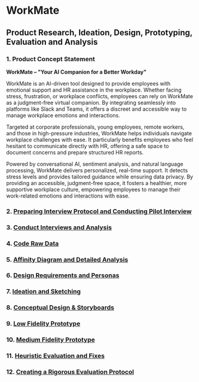 # WorkMate

## Product Research, Ideation, Design, Prototyping, Evaluation and Analysis

### 1. Product Concept Statement

**WorkMate – "Your AI Companion for a Better Workday"**

WorkMate is an AI-driven tool designed to provide employees with emotional support and HR assistance in the workplace. Whether facing stress, frustration, or workplace conflicts, employees can rely on WorkMate as a judgment-free virtual companion. By integrating seamlessly into platforms like Slack and Teams, it offers a discreet and accessible way to manage workplace emotions and interactions.

Targeted at corporate professionals, young employees, remote workers, and those in high-pressure industries, WorkMate helps individuals navigate workplace challenges with ease. It particularly benefits employees who feel hesitant to communicate directly with HR, offering a safe space to document concerns and prepare structured HR reports.

Powered by conversational AI, sentiment analysis, and natural language processing, WorkMate delivers personalized, real-time support. It detects stress levels and provides tailored guidance while ensuring data privacy. By providing an accessible, judgment-free space, it fosters a healthier, more supportive workplace culture, empowering employees to manage their work-related emotions and interactions with ease.

### 2. [Preparing Interview Protocol and Conducting Pilot Interview](https://github.com/bhoomikamehta/WorkMate/blob/main/WorkMate%20-%20Interview%20Protocol%20and%20Pilot%20interview.pdf)
### 3. [Conduct Interviews and Analysis](https://github.com/bhoomikamehta/WorkMate/blob/main/WorkMate%20-%20Conduct%20Interviews.pdf)
### 4. [Code Raw Data](https://github.com/bhoomikamehta/WorkMate/blob/main/WorkMate%20-%20Code%20Raw%20Data.pdf)
### 5. [Affinity Diagram and Detailed Analysis](https://github.com/bhoomikamehta/WorkMate/blob/main/WorkMate%20-%20Affinity%20Diagram%20and%20Detailed%20Analysis.pdf)
### 6. [Design Requirements and Personas](https://github.com/bhoomikamehta/WorkMate/blob/main/WorkMate%20-%20Design%20Requirements%20and%20Personas.pdf)
### 7. [Ideation and Sketching](https://github.com/bhoomikamehta/WorkMate/blob/main/WorkMate%20-%20Ideation%20and%20Sketching.pdf)
### 8. [Conceptual Design & Storyboards](https://github.com/bhoomikamehta/WorkMate/blob/main/WorkMate%20-%20Conceptual%20Design%20%26%20Storyboards.pdf)
### 9. [Low Fidelity Prototype](https://github.com/bhoomikamehta/WorkMate/blob/main/WorkMate%20-%20Low%20Fidelity%20Prototype.pdf)
### 10. [Medium Fidelity Prototype](https://github.com/bhoomikamehta/WorkMate/blob/main/WorkMate%20-%20Medium%20Fidelity%20Prototype.pdf)
### 11. [Heuristic Evaluation and Fixes](https://github.com/bhoomikamehta/WorkMate/blob/main/WorkMate%20-%20Heuristic%20Evaluation.pdf)
### 12. [Creating a Rigorous Evaluation Protocol](https://github.com/bhoomikamehta/WorkMate/blob/main/WorkMate%20-%20Rigorous%20Evaluation%20Protocol.pdf)
